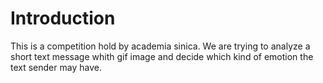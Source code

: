 # Introduction
This is a competition hold by academia sinica. We are trying to analyze a short text message whith gif image and decide which kind of emotion the text sender may have. 

